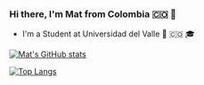 <!--### Hi there 👋 -->

<!--
**mrHann69/mrHann69** is a ✨ _special_ ✨ repository because its `README.md` (this file) appears on your GitHub profile.

Here are some ideas to get you started:

- 🔭 I’m currently working on ...
- 🌱 I’m currently learning ...
- 👯 I’m looking to collaborate on ...
- 🤔 I’m looking for help with ...
- 💬 Ask me about ...
- 📫 How to reach me: ...
- 😄 Pronouns: ...
- ⚡ Fun fact: ...
-->

### Hi there, I'm Mat from Colombia 🇨🇴 👋 
* I'm a Student at Universidad del Valle 🔭 🇨🇴 🎓

[![Mat's GitHub stats](https://github-readme-stats.vercel.app/api?username=mrhann69&show_icons=true&theme=merko)](https://github.com/anuraghazra/github-readme-stats)


[![Top Langs](https://github-readme-stats.vercel.app/api/top-langs/?username=MrHann69&layout=compact&hide_border=true&theme=merko)](https://github.com/anuraghazra/github-readme-stats)
